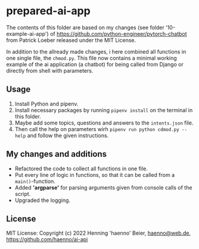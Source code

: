 # prepared-ai-app

The contents of this folder are based on my changes (see folder '10-example-ai-app') of <https://github.com/python-engineer/pytorch-chatbot> from Patrick Loeber released under the MIT License.

In addition to the allready made changes, i here combined all functions in one single file, the ``chmod.py``. This file now contains a minimal working example of the ai application (a chatbot) for being called from Django or directly from shell with parameters.

## Usage

1. Install Python and pipenv.
2. Install necessary packages by running ``pipenv install`` on the terminal in this folder.
3. Maybe add some topics, questions and answers to the ``intents.json`` file.
4. Then call the help on parameters wirh  ``pipenv run python cdmod.py --help`` and follow the given instructions.

## My changes and additions

- Refactored the code to collect all functions in one file. 
- Put every line of logic in functions, so that it can be called from a ``main()``-function.
- Added **'argparse'** for parsing arguments given from console calls of the script.
- Upgraded the logging.

## License

MIT License: Copyright (c) 2022 Henning 'haenno' Beier, haenno@web.de, <https://github.com/haenno/ai-api>
